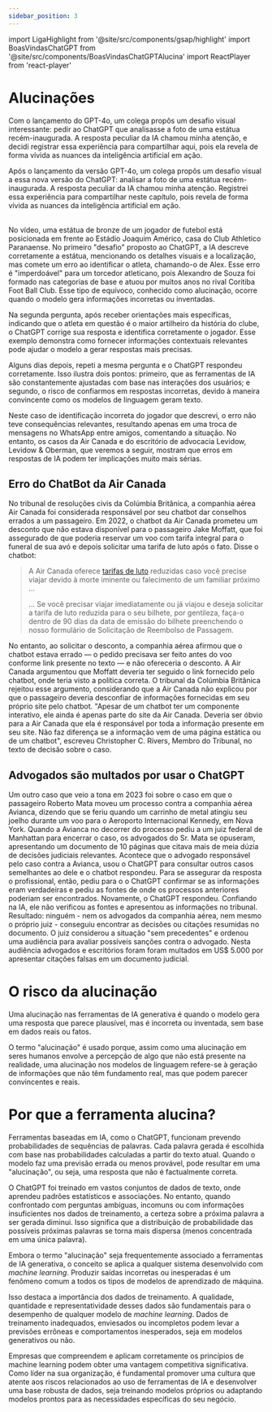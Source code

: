 ```yaml
---
sidebar_position: 3
---
```

import LigaHighlight from '@site/src/components/gsap/highlight'
import BoasVindasChatGPT from '@site/src/components/BoasVindasChatGPTAlucina'
import ReactPlayer from 'react-player'


# Alucinações
Com o lançamento do GPT-4o, um colega propôs um desafio visual interessante: pedir ao ChatGPT que analisasse a foto de uma estátua recém-inaugurada. A resposta peculiar da IA chamou minha atenção, e decidi registrar essa experiência para compartilhar aqui, pois ela revela de forma vívida as nuances da inteligência artificial em ação.

Após o lançamento da versão GPT-4o, um colega propôs um desafio visual a essa nova versão do ChatGPT: analisar a foto de uma estátua recém-inaugurada. A resposta peculiar da IA chamou minha atenção. Registrei essa experiência para compartilhar neste capítulo, pois revela de forma vívida as nuances da inteligência artificial em ação.

<center>
<ReactPlayer url='https://youtu.be/l_N_XcEU71s' controls='true' />
</center>
<br />
No vídeo, uma estátua de bronze de um jogador de futebol está posicionada em frente ao Estádio Joaquim Américo, casa do Club Athletico Paranaense. No primeiro "desafio" proposto ao ChatGPT, a IA descreve corretamente a estátua, mencionando os detalhes visuais e a localização, mas comete um erro ao identificar o atleta, chamando-o de Alex. Esse erro é "imperdoável" para um torcedor atleticano, pois Alexandro de Souza foi formado nas categorias de base e atuou por muitos anos no rival Coritiba Foot Ball Club. Esse tipo de equívoco, conhecido como alucinação, ocorre quando o modelo gera informações incorretas ou inventadas.

Na segunda pergunta, após receber orientações mais específicas, indicando que o atleta em questão é o maior artilheiro da história do clube, o ChatGPT corrige sua resposta e identifica corretamente o jogador. Esse exemplo demonstra como fornecer informações contextuais relevantes pode ajudar o modelo a gerar respostas mais precisas.

Alguns dias depois, repeti a mesma pergunta e o ChatGPT respondeu corretamente. Isso ilustra dois pontos: primeiro, que as ferramentas de IA são constantemente ajustadas com base nas interações dos usuários; e segundo, o risco de confiarmos em respostas incorretas, devido à maneira convincente como os modelos de linguagem geram texto.

Neste caso de identificação incorreta do jogador que descrevi, o erro não teve consequências relevantes, resultando apenas em uma troca de mensagens no WhatsApp entre amigos, comentando a situação. No entanto, os casos da Air Canada e do escritório de advocacia Levidow, Levidow & Oberman, que veremos a seguir, mostram que erros em respostas de IA podem ter implicações muito mais sérias.

## Erro do ChatBot da Air Canada
No tribunal de resoluções civis da Colúmbia Britânica, a companhia aérea Air Canada foi considerada responsável por seu chatbot dar conselhos errados a um passageiro. Em 2022, o chatbot da Air Canada prometeu um desconto que não estava disponível para o passageiro Jake Moffatt, que foi assegurado de que poderia reservar um voo com tarifa integral para o funeral de sua avó e depois solicitar uma tarifa de luto após o fato. 
Disse o chatbot: 

>A Air Canada oferece [tarifas de luto](https://www.aircanada.com/ca/en/aco/home/plan/special-assistance/bereavement-fares.html) reduzidas caso você precise viajar devido à morte iminente ou falecimento de um familiar próximo ...
>
>... Se você precisar viajar imediatamente ou já viajou e deseja solicitar a tarifa de luto reduzida para o seu bilhete, por gentileza, faça-o dentro de 90 dias da data de emissão do bilhete preenchendo o nosso formulário de Solicitação de Reembolso de Passagem.

No entanto, ao solicitar o desconto, a companhia aérea afirmou que o chatbot estava errado — o pedido precisava ser feito antes do voo conforme link presente no texto — e não ofereceria o desconto. A Air Canada argumentou que Moffatt deveria ter seguido o link fornecido pelo chatbot, onde teria visto a política correta. O tribunal da Colúmbia Britânica rejeitou esse argumento, considerando que a Air Canada não explicou por que o passageiro deveria desconfiar de informações fornecidas em seu próprio site pelo chatbot. "Apesar de um chatbot ter um componente interativo, ele ainda é apenas parte do site da Air Canada.  Deveria ser óbvio para a Air Canada que ela é responsável por toda a informação presente em seu site. Não faz diferença se a informação vem de uma página estática ou de um chatbot", escreveu Christopher C. Rivers, Membro do Tribunal, no texto de decisão sobre o caso. 

## Advogados são multados por usar o ChatGPT
Um outro caso que veio a tona em 2023 foi sobre o caso em que o passageiro Roberto Mata moveu um processo contra a companhia aérea Avianca, dizendo que se feriu quando um carrinho de metal atingiu seu joelho durante um voo para o Aeroporto Internacional Kennedy, em Nova York.
Quando a Avianca no decorrer do processo pediu a um juiz federal de Manhattan para encerrar o caso, os advogados do Sr. Mata se opuseram, apresentando um documento de 10 páginas que citava mais de meia dúzia de decisões judiciais relevantes.
Acontece que o advogado responsável pelo caso contra a Avianca, usou o ChatGPT para consultar outros casos semelhantes ao dele e o chatbot respondeu. Para se assegurar da resposta o profissional, então, pediu para o o ChatGPT confirmar se as informações eram verdadeiras e pediu as fontes de onde os processos anteriores poderiam ser encontrados. Novamente, o ChatGPT respondeu. Confiando na IA, ele não verificou as fontes e apresentou as informações no tribunal.
Resultado: ninguém - nem os advogados da companhia aérea, nem mesmo o próprio juiz - conseguiu encontrar as decisões ou citações resumidas no documento. O juiz considerou a situação "sem precedentes" e ordenou uma audiência para avaliar possíveis sanções contra o advogado. Nesta audiência advogados e escritórios foram foram multados em US$ 5.000 por apresentar citações falsas em um documento judicial.

# O risco da alucinação
Uma alucinação nas ferramentas de IA generativa é quando o modelo gera uma resposta que parece plausível, mas é incorreta ou inventada, sem base em dados reais ou fatos.

O termo "alucinação" é usado porque, assim como uma alucinação em seres humanos envolve a percepção de algo que não está presente na realidade, uma alucinação nos modelos de linguagem refere-se à geração de informações que não têm fundamento real, mas que podem parecer convincentes e reais.

# Por que a ferramenta alucina?
Ferramentas baseadas em IA, como o ChatGPT, funcionam prevendo probabilidades de sequências de palavras. Cada palavra gerada é escolhida com base nas probabilidades calculadas a partir do texto atual. Quando o modelo faz uma previsão errada ou menos provável, pode resultar em uma "alucinação", ou seja, uma resposta que não é factualmente correta.

<BoasVindasChatGPT />

O ChatGPT foi treinado em vastos conjuntos de dados de texto, onde aprendeu padrões estatísticos e associações. No entanto, quando confrontado com perguntas ambíguas, incomuns ou com informações insuficientes nos dados de treinamento, a certeza sobre a próxima palavra a ser gerada diminui. Isso significa que a distribuição de probabilidade das possíveis próximas palavras se torna mais dispersa (menos concentrada em uma única palavra).

Embora o termo "alucinação" seja frequentemente associado a ferramentas de IA generativa, o conceito se aplica a qualquer sistema desenvolvido com *machine learning*. Produzir saídas incorretas ou inesperadas é um fenômeno comum a todos os tipos de modelos de aprendizado de máquina.

Isso destaca a importância dos dados de treinamento. A qualidade, quantidade e representatividade desses dados são fundamentais para o desempenho de qualquer modelo de *machine learning*. Dados de treinamento inadequados, enviesados ou incompletos podem levar a previsões errôneas e comportamentos inesperados, seja em modelos generativos ou não.

Empresas que compreendem e aplicam corretamente os princípios de machine learning podem obter uma vantagem competitiva significativa. Como líder na sua organização, é fundamental promover uma cultura que atente aos riscos relacionados ao uso de ferramentas de IA e desenvolver uma base robusta de dados, seja treinando modelos próprios ou adaptando modelos prontos para as necessidades específicas do seu negócio.